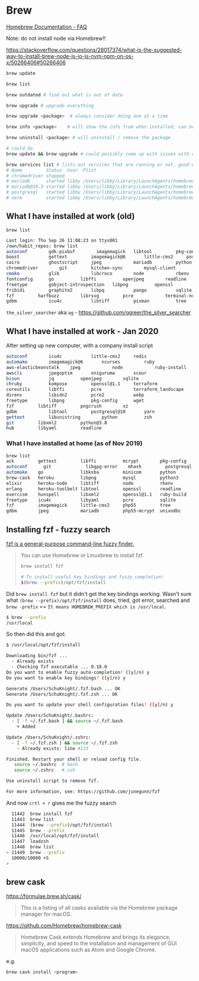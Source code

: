# Brew

[Homebrew Documentation - FAQ](https://docs.brew.sh/FAQ)

Note: do not install node via Homebrew!!

<https://stackoverflow.com/questions/28017374/what-is-the-suggested-way-to-install-brew-node-js-io-js-nvm-npm-on-os-x/50266406#50266406>

```bash
brew update

brew list

brew outdated # find out what is out of date

brew upgrade # upgrade everything

brew upgrade <package>  # always consider doing one at a time

brew info <package>    # will show the info from when installed, can be useful for postgres start / stop commands

brew uninstall <package> # will uninstall / remove the package

# could do
brew update && brew upgrade # could possibly come up with issues with doing this

brew services list # lists out services that are running or not, good way to check what instances of mariadb were runnng
# Name         Status  User  Plist
# chromedriver stopped
# mariadb      started libby /Users/libby/Library/LaunchAgents/homebrew.mxcl.mariadb.plist
# mariadb@10.3 started libby /Users/libby/Library/LaunchAgents/homebrew.mxcl.mariadb@10.3.plist
# postgresql   started libby /Users/libby/Library/LaunchAgents/homebrew.mxcl.postgresql.plist
# verm         started libby /Users/libby/Library/LaunchAgents/homebrew.mxcl.verm.plist

```

## What I have installed at work (old)

`brew list`

```bash
Last login: Thu Sep 26 11:08:23 on ttys001
/own/habit_repos: brew list
autoconf        gdk-pixbuf        imagemagick   libtool			pkg-config		verm
boost			gettext			imagemagick@6		little-cms2		postgresql		webp
cairo			ghostscript		jpeg			mariadb			python			xz
chromedriver		git			kitchen-sync		mysql-client		python@2		yaml-cpp
cmake			glib			libcroco		node			rbenv			yarn
fontconfig		go			libffi			openjpeg		readline		zsh
freetype		gobject-introspection	libpng			openssl			ruby-build		zsh-completions
fribidi			graphite2		libpq			pango			sqlite
fzf			harfbuzz		librsvg			pcre			terminal-notifier
gdbm			icu4c			libtiff			pixman			tree
```

`the_silver_searcher` aka `ag` - <https://github.com/ggreer/the_silver_searcher>

## What I have installed at work - Jan 2020

After setting up new computer, with a company install script

```bash
autoconf		icu4c			little-cms2		redis
automake		imagemagick@6		ncurses			ruby
aws-elasticbeanstalk	jpeg			node			ruby-install
awscli			jpegoptim		oniguruma		scour
bison			jq			openjpeg		sqlite
chruby			kompose			openssl@1.1		terraform
coreutils		libffi			pcre			terraform_landscape
direnv			libidn2			pcre2			webp
freetype		libpng			pkg-config		wget
fzf			libtiff			pngcrush		xz
gdbm			libtool			postgresql@10		yarn
gettext			libunistring		python			zsh
git			libxml2			python@3.8
hub			libyaml			readline
```

### What I have installed at home (as of Nov 2019)

```bash
brew list
ack         gettext         libffi          mcrypt        pkg-config    watchman
autoconf	  git             libgpg-error    mhash         postgresql    webp
automake    go              libksba         minicom       python         wxmac
brew-cask   heroku          libpng          mysql         python3        xz
elixir      heroku-node     libtiff         node          rbenv          zsh
erlang      heroku-toolbelt libtool         openssl       readline
exercism    hunspell        libxml2         openssl@1.1   ruby-build
freetype    icu4c           libyaml         pcre          sqlite
fzf         imagemagick     little-cms2     php55         tree
gdbm        jpeg            mariadb         php55-mcrypt  unixodbc
```

## Installing fzf - fuzzy search

[fzf is a general-purpose command-line fuzzy finder.](https://github.com/junegunn/fzf#using-homebrew-or-linuxbrew)

> You can use Homebrew or Linuxbrew to install fzf.
>
> ```bash
> brew install fzf
>
> # To install useful key bindings and fuzzy completion:
> $(brew --prefix)/opt/fzf/install
> ```

Did `brew install fzf` but it didn't get the key bindings working. Wasn't sure what `(brew --prefix)/opt/fzf/install` does, tried, got error, searched and `brew -prefix` == `It means HOMEBREW_PREFIX which is /usr/local`.

```bash
$ brew --prefix
/usr/local
```

So then did this and got:

```bash
$ /usr/local/opt/fzf/install

Downloading bin/fzf ...
  - Already exists
  - Checking fzf executable ... 0.18.0
Do you want to enable fuzzy auto-completion? ([y]/n) y
Do you want to enable key bindings? ([y]/n) y

Generate /Users/SchuKnight/.fzf.bash ... OK
Generate /Users/SchuKnight/.fzf.zsh ... OK

Do you want to update your shell configuration files? ([y]/n) y

Update /Users/SchuKnight/.bashrc:
  - [ -f ~/.fzf.bash ] && source ~/.fzf.bash
    + Added

Update /Users/SchuKnight/.zshrc:
  - [ -f ~/.fzf.zsh ] && source ~/.fzf.zsh
    - Already exists: line #133

Finished. Restart your shell or reload config file.
   source ~/.bashrc  # bash
   source ~/.zshrc   # zsh

Use uninstall script to remove fzf.

For more information, see: https://github.com/junegunn/fzf
```

And now `crtl + r` gives me the fuzzy search

```bash
  11442  brew install fzf
  11443  brew list
  11444  (brew --prefix)/opt/fzf/install
  11445  brew --prefix
  11446  /usr/local/opt/fzf/install
  11447  loadzsh
  11448  brew list
> 11449  brew --prefix
  10000/10000 +S
>
```

## brew cask

<https://formulae.brew.sh/cask/>

>This is a listing of all casks available via the Homebrew package manager for macOS.

<https://github.com/Homebrew/homebrew-cask>

>Homebrew Cask extends Homebrew and brings its elegance, simplicity, and speed to the installation and management of GUI macOS applications such as Atom and Google Chrome.

e.g.

```bash
brew cask install <program>
```
